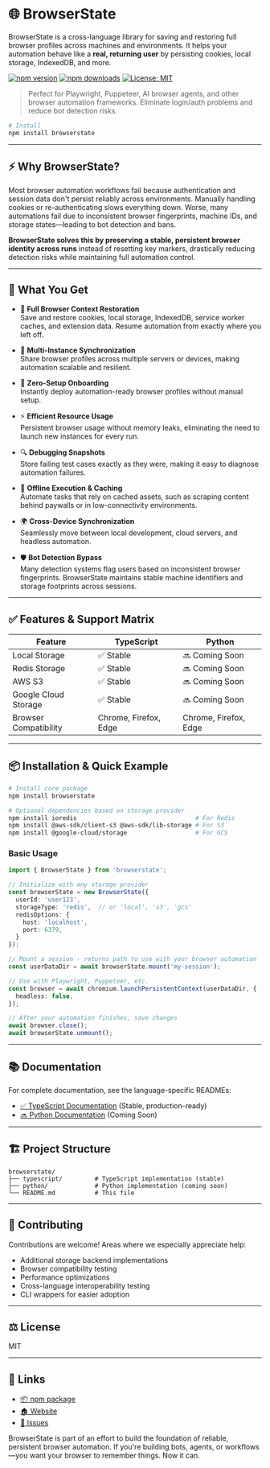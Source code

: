 # 🌐 BrowserState

BrowserState is a cross-language library for saving and restoring full browser profiles across machines and environments. It helps your automation behave like a **real, returning user** by persisting cookies, local storage, IndexedDB, and more.

[![npm version](https://img.shields.io/npm/v/browserstate.svg)](https://www.npmjs.com/package/browserstate)
[![npm downloads](https://img.shields.io/npm/dm/browserstate.svg)](https://www.npmjs.com/package/browserstate)
[![License: MIT](https://img.shields.io/badge/License-MIT-yellow.svg)](https://opensource.org/licenses/MIT)

> Perfect for Playwright, Puppeteer, AI browser agents, and other browser automation frameworks. Eliminate login/auth problems and reduce bot detection risks.

```bash
# Install
npm install browserstate
```

---

## ⚡ Why BrowserState?

Most browser automation workflows fail because authentication and session data don't persist reliably across environments. Manually handling cookies or re-authenticating slows everything down. Worse, many automations fail due to inconsistent browser fingerprints, machine IDs, and storage states—leading to bot detection and bans.

**BrowserState solves this by preserving a stable, persistent browser identity across runs** instead of resetting key markers, drastically reducing detection risks while maintaining full automation control.

---

## 🧠 What You Get

- 🔄 **Full Browser Context Restoration**  
  Save and restore cookies, local storage, IndexedDB, service worker caches, and extension data. Resume automation from exactly where you left off.

- 🔗 **Multi-Instance Synchronization**  
  Share browser profiles across multiple servers or devices, making automation scalable and resilient.

- 🚀 **Zero-Setup Onboarding**  
  Instantly deploy automation-ready browser profiles without manual setup.

- ⚡️ **Efficient Resource Usage**  
  Persistent browser usage without memory leaks, eliminating the need to launch new instances for every run.

- 🔍 **Debugging Snapshots**  
  Store failing test cases exactly as they were, making it easy to diagnose automation failures.

- 💾 **Offline Execution & Caching**  
  Automate tasks that rely on cached assets, such as scraping content behind paywalls or in low-connectivity environments.

- 🌍 **Cross-Device Synchronization**  
  Seamlessly move between local development, cloud servers, and headless automation.

- 🛡️ **Bot Detection Bypass**  
  Many detection systems flag users based on inconsistent browser fingerprints. BrowserState maintains stable machine identifiers and storage footprints across sessions.

---

## ✅ Features & Support Matrix

| Feature | TypeScript | Python |
|---------|------------|--------|
| Local Storage | ✅ Stable | 🔜 Coming Soon |
| Redis Storage | ✅ Stable | 🔜 Coming Soon |
| AWS S3 | ✅ Stable | 🔜 Coming Soon |
| Google Cloud Storage | ✅ Stable | 🔜 Coming Soon |
| Browser Compatibility | Chrome, Firefox, Edge | Chrome, Firefox, Edge |

---

## 📦 Installation & Quick Example

```bash
# Install core package
npm install browserstate

# Optional dependencies based on storage provider
npm install ioredis                                 # For Redis
npm install @aws-sdk/client-s3 @aws-sdk/lib-storage # For S3
npm install @google-cloud/storage                   # For GCS
```

### Basic Usage

```typescript
import { BrowserState } from 'browserstate';

// Initialize with any storage provider
const browserState = new BrowserState({
  userId: 'user123',
  storageType: 'redis',  // or 'local', 's3', 'gcs'
  redisOptions: {
    host: 'localhost',
    port: 6379,
  }
});

// Mount a session - returns path to use with your browser automation
const userDataDir = await browserState.mount('my-session');

// Use with Playwright, Puppeteer, etc.
const browser = await chromium.launchPersistentContext(userDataDir, {
  headless: false,
});

// After your automation finishes, save changes
await browser.close();
await browserState.unmount();
```

---

## 📚 Documentation

For complete documentation, see the language-specific READMEs:

- [✅ TypeScript Documentation](typescript/README.md) (Stable, production-ready)
- [🔜 Python Documentation](python/README.md) (Coming Soon)

---

## 🏗️ Project Structure

```
browserstate/
├── typescript/         # TypeScript implementation (stable)
├── python/             # Python implementation (coming soon)
└── README.md           # This file
```

---

## 🤝 Contributing

Contributions are welcome! Areas where we especially appreciate help:

- Additional storage backend implementations
- Browser compatibility testing
- Performance optimizations
- Cross-language interoperability testing
- CLI wrappers for easier adoption

---

## ⚖️ License

MIT

---

## 🔗 Links

- [📦 npm package](https://www.npmjs.com/package/browserstate)
- [🏠 Website](https://browserstate.io)
- [📝 Issues](https://github.com/browserstate-org/browserstate/issues)

BrowserState is part of an effort to build the foundation of reliable, persistent browser automation. If you're building bots, agents, or workflows—you want your browser to remember things. Now it can. 